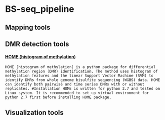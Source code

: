 # BS-seq_pipeline

## Mapping tools

## DMR detection tools


#### [HOME (histogram of methylation)](https://github.com/ListerLab/HOME)

    HOME (histogram of methylation) is a python package for differential methylation region (DMR) identification. The method uses histogram of methylation features and the linear Support Vector Machine (SVM) to identify DMRs from whole genome bisulfite sequencing (WGBS) data. HOME can identify both pairwise and time series DMRs with or without replicates. #Installation HOME is written for python 2.7 and tested on Linux system. It is recommended to set up virtual environment for python 2.7 first before installing HOME package.


## Visualization tools

